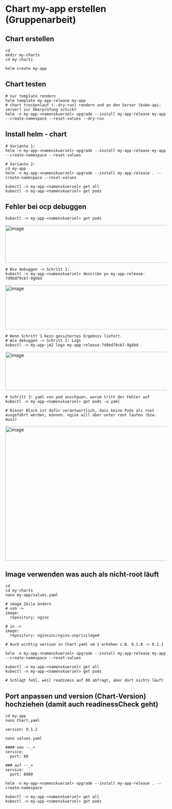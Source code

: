 # Chart my-app erstellen (Gruppenarbeit) 

## Chart erstellen 

```
cd 
mkdir my-charts
cd my-charts
```

```
helm create my-app
``` 

## Chart testen 

```
# nur template rendern 
helm template my-app-release my-app 
# chart trockenlauf (--dry-run) rendern und an den Server (kube-api-server) zur Überprüfung schickt 
helm -n my-app-<namenskuerzel> upgrade --install my-app-release my-app --create-namespace --reset-values --dry-run 
```

## Install helm - chart 

```
# Variante 1:
helm -n my-app-<namenskuerzel> upgrade --install my-app-release my-app --create-namespace --reset-values  
```

```
# Variante 2:
cd my-app
helm -n my-app-<namenskuerzel> upgrade --install my-app-release . --create-namespace --reset-values 
```

```
kubectl -n my-app-<namenskuerzel> get all
kubectl -n my-app-<namenskuerzel> get pods 
```

## Fehler bei ocp debuggen 

```
kubectl -n my-app-<namenskuerzel> get pods
```
<img width="1716" height="117" alt="image" src="https://github.com/user-attachments/assets/ebbfe072-1015-4563-94b9-4aa2b4bd6609" />

```
# Wie debuggen -> Schritt 1:
kubectl -n my-app-<namenskuerzel> describe po my-app-release-7d9bd79cb7-9gbbd
```
<img width="1897" height="138" alt="image" src="https://github.com/user-attachments/assets/25fcf6e6-34ae-455d-a225-fc1cbf7baaf4" />

```
# Wenn Schritt 1 kein gesichertes Ergebnis liefert.
# Wie debuggen -> Schritt 2: Logs
kubectl -n my-app-jm2 logs my-app-release-7d9bd79cb7-9gbbd
```

<img width="1893" height="120" alt="image" src="https://github.com/user-attachments/assets/ec4477a6-703e-43fb-83d8-a49ad8187498" />


```
# Schritt 3: yaml von pod anschauen, warum tritt der Fehler auf 
kubectl -n my-app-<namenskuerzel> get pods -o yaml
```

```
# Dieser Block ist dafür verantwortlich, dass keine Pods als root ausgeführt werden, können. nginx will aber unter root laufen (bzw. muss)
```
<img width="929" height="419" alt="image" src="https://github.com/user-attachments/assets/2fa1974e-29e8-43d0-a071-5daf54a7292d" />

## Image verwenden was auch als nicht-root läuft 

```
cd
cd my-charts
nano my-app/values.yaml
```

```
# image Zeile ändern
# von ->
image:
  repository: nginx

# in ->
image:
  repository: nginxinc/nginx-unprivileged
```

```
# Auch wichtig version in Chart.yaml um 1 erhöhen z.B. 0.1.0 -> 0.1.1
```

```
helm -n my-app-<namenskuerzel> upgrade --install my-app-release my-app --create-namespace --reset-values 
```

```
kubectl -n my-app-<namenskuerzel> get all
kubectl -n my-app-<namenskuerzel> get pods 
```

```
# Schlägt fehl, weil readiness auf 80 abfragt, aber dort nichts läuft
```

## Port anpassen und version (Chart-Version) hochziehen (damit auch readinessCheck geht) 

```
cd my-app
nano Chart.yaml
```

```
version: 0.1.2
```

```
nano values.yaml
```


```
#### von --_>
service:
  port: 80

### auf --_>
service:
  port: 8080
```

```
helm -n my-app-<namenskuerzel> upgrade --install my-app-release . --create-namespace 
```

```
kubectl -n my-app-<namenskuerzel> get all
kubectl -n my-app-<namenskuerzel> get pods 
```

